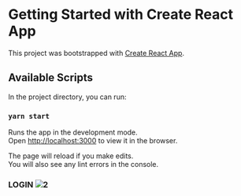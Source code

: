 # Getting Started with Create React App

This project was bootstrapped with [Create React App](https://github.com/facebook/create-react-app).

## Available Scripts

In the project directory, you can run:

### `yarn start`

Runs the app in the development mode.\
Open [http://localhost:3000](http://localhost:3000) to view it in the browser.

The page will reload if you make edits.\
You will also see any lint errors in the console.

### LOGIN ![2](https://user-images.githubusercontent.com/47923495/140014592-eac2e2e6-de16-4708-a8fb-2190019fe70c.gif)
